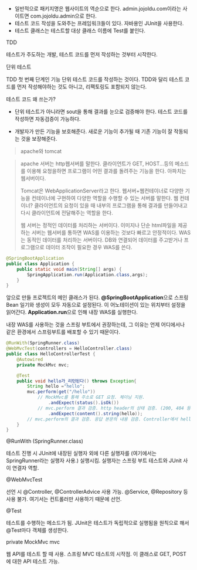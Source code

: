 - 일반적으로 패키지명은 웹사이트의 역순으로 한다. admin.jojoldu.com이라는 사이트면 com.jojoldu.admin으로 한다.
- 테스트 코드 작성을 도와주는 프레임워크들이 있다. 자바용인 JUnit을 사용한다.
- 테스트 클래스는 테스트할 대상 클래스 이름에 Test를 붙인다.



TDD

테스트가 주도하는 개발, 테스트 코드를 먼저 작성하는 것부터 시작한다.

단위 테스트

TDD 첫 번째 단계인 기능 단위 테스트 코드를 작성하는 것이다. TDD와 달리 테스트 코드를 먼저 작성해야하는 것도 아니고, 리팩토링도 포함되지 않는다.

[^리팩토링]: 외부 동작을 바꾸지 않으면서 내부 구조를 개선하는 방법, 코드가 작성된 후에 디자인을 개선하는 작업이다. (소프트웨어를 보다 이해하기 쉽고 수정하기 쉽도록 만드는 것이다.)



테스트 코드 왜 쓰는가?

- 단위 테스트가 아니라면 sout을 통해 결과를 눈으로 검증해야 한다. 테스트 코드를 작성하면 자동검증이 가능하다. 

- 개발자가 만든 기능을 보호해준다. 새로운 기능이 추가될 때 기존 기능이 잘 작동되는 것을 보장해준다. 



> apache와 tomcat

> apache 서버는 http웹서버를 말한다. 클라이언트가 GET, HOST...등의 메소드를 이용해 요청을하면 프로그램이 어떤 결과를 돌려주는 기능을 한다. 아파치는 웹서버이다.
>
> Tomcat은 WebApplicationServer라고 한다. 웹서버+웹컨테이너로 다양한 기능을 컨테이너에 구현하여 다양한 역할을 수행할 수 있는 서버를 말한다. 웹 컨테이너? 클라이언트의 요청이 있을 때 내부의 프로그램을 통해 결과를 만들어내고 다시 클라이언트에 전달해주는 역할을 한다.
>
> 웹 서버는 정적인 데이터를 처리하는 서버이다. 이미지나 단순 html파일을 제공하는 서버는 웹서버를 통하면 WAS를 이용하는 것보다 빠르고 안정적이다. WAS는 동적인 데이터를 처리하는 서버이다. DB와 연결되어 데이터를 주고받거나 프로그램으로 데이터 조작이 필요한 경우 WAS를 쓴다.



```JAVA
@SpringBootApplication
public class Application {
    public static void main(String[] args) {
        SpringApplication.run(Application.class,args);
    }
}
```

앞으로 만들 프로젝트의 메인 클래스가 된다. **@SpringBootApplication**으로 스프링 Bean 일기와 생성이 모두 자동으로 설정된다. 이 어노테이션이 있는 위치부터 설정을 읽어간다. **Application.run**으로 인해 내장 WAS를 실행한다.

[^내장 WAS]: 외부에 WAS를 두지 않고 애플리케이션을 실행할 때 내부에서 WAS를 실행하는 것이다. 서버에 톰캣을 설치할 필요가 없다.

내장 WAS를 사용하는 것을 스프링 부트에서 권장하는데, 그 이유는 언제 어디에서나 같은 환경에서 스프링부트를 배포할 수 있기 때문이다. 



```java
@RunWith(SpringRunner.class)
@WebMvcTest(controllers = HelloController.class)
public class HelloControllerTest {
    @Autowired
    private MockMvc mvc;

    @Test
    public void hello가_리턴된다() throws Exception{
        String hello ="hello";
        mvc.perform(get("/hello")) 
            // MockMvc를 통해 주소로 GET 요청. 체이닝 지원.
                .andExpect(status().isOk()) 
            // mvc.perform 결과 검증. http header의 상태 검증. (200, 404 등 상태 검증.) 여기서는 ok, 200인지 아닌지를 검증.
                .andExpect(content().string(hello));
        // mvc.perform의 결과 검증. 응답 본문의 내용 검증. Controller에서 hello 리턴, 이 값이 맞는지 검증한다.
    }
}
```

@RunWith (SpringRunner.class)

테스트 진행 시 JUnit에 내장된 실행자 외에 다른 실행자를 (여기에서는 SpringRunner라는 실행자 사용.) 실행시킴. 실행자는 스프링 부트 테스트와 JUnit 사이 연결자 역할.

@WebMvcTest

선언 시 @Controller, @ControllerAdvice 사용 가능. @Service, @Repository 등 사용 불가. 여기서는 컨트롤러만 사용하기 때문에 선언.

@Test

테스트를 수행하는 메소드가 됨. JUnit은 테스트가 독립적으로 실행됨을 원칙으로 해서 @Test마다 객체를 생성한다.

private MockMvc mvc

웹 API를 테스트 할 때 사용. 스프링 MVC 테스트의 시작점. 이 클래스로 GET, POST에 대한 API 테스트 가능.

